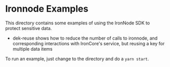 # Ironnode Examples

This directory contains some examples of using the IronNode SDK to protect sensitive data.

- dek-reuse shows how to reduce the number of calls to ironnode, and corresponding interactions
with IronCore's service, but reusing a key for multiple data items


To run an example, just change to the directory and do a `yarn start`.
